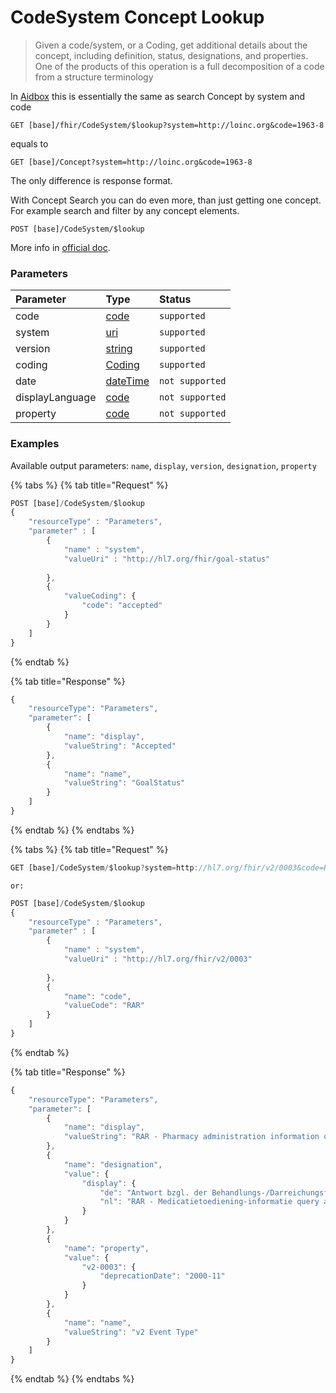 # CodeSystem Concept Lookup

> Given a code/system, or a Coding, get additional details about the concept, including definition, status, designations, and properties. One of the products of this operation is a full decomposition of a code from a structure terminology

In [Aidbox](https://www.health-samurai.io/aidbox) this is essentially the same as search Concept by system and code

```http
GET [base]/fhir/CodeSystem/$lookup?system=http://loinc.org&code=1963-8
```

equals to

```http
GET [base]/Concept?system=http://loinc.org&code=1963-8
```

The only difference is response format.

With Concept Search you can do even more, than just getting one concept. For example search and filter by any concept elements. 

```text
POST [base]/CodeSystem/$lookup
```

More info in [official doc](https://www.hl7.org/fhir/codesystem-operations.html#lookup).

### Parameters

| Parameter | Type | Status |
| :--- | :--- | :--- |
| code | [code](https://www.hl7.org/fhir/datatypes.html#code) | `supported` |
| system | [uri](https://www.hl7.org/fhir/datatypes.html#uri) | `supported` |
| version | [string](https://www.hl7.org/fhir/datatypes.html#string) | `supported` |
| coding | [Coding](https://www.hl7.org/fhir/datatypes.html#Coding) | `supported` |
| date | [dateTime](https://www.hl7.org/fhir/datatypes.html#dateTime) | `not supported` |
| displayLanguage | [code](https://www.hl7.org/fhir/datatypes.html#code) | `not supported` |
| property | [code](https://www.hl7.org/fhir/datatypes.html#code) | `not supported` |

### Examples

Available output parameters: `name`, `display`, `version`, `designation`, `property`

{% tabs %}
{% tab title="Request" %}
```javascript
POST [base]/CodeSystem/$lookup
{
	"resourceType" : "Parameters",  
	"parameter" : [     
		{      
			"name" : "system",      
			"valueUri" : "http://hl7.org/fhir/goal-status"     
			
		},
		{
			"valueCoding": {     		
				"code": "accepted"
			}
		}
	]
}
```
{% endtab %}

{% tab title="Response" %}
```javascript
{
    "resourceType": "Parameters",
    "parameter": [
        {
            "name": "display",
            "valueString": "Accepted"
        },
        {
            "name": "name",
            "valueString": "GoalStatus"
        }
    ]
}
```
{% endtab %}
{% endtabs %}

{% tabs %}
{% tab title="Request" %}
```javascript
GET [base]/CodeSystem/$lookup?system=http://hl7.org/fhir/v2/0003&code=RAR
```

`or:`

```javascript
POST [base]/CodeSystem/$lookup
{
	"resourceType" : "Parameters",  
	"parameter" : [     
		{      
			"name" : "system",      
			"valueUri" : "http://hl7.org/fhir/v2/0003"     
			
		},
		{
			"name": "code",
			"valueCode": "RAR"
		}
	]
}
```
{% endtab %}

{% tab title="Response" %}
```javascript
{
    "resourceType": "Parameters",
    "parameter": [
        {
            "name": "display",
            "valueString": "RAR - Pharmacy administration information query response"
        },
        {
            "name": "designation",
            "value": {
                "display": {
                    "de": "Antwort bzgl. der Behandlungs-/Darreichungsform",
                    "nl": "RAR - Medicatietoediening-informatie query antwoord"
                }
            }
        },
        {
            "name": "property",
            "value": {
                "v2-0003": {
                    "deprecationDate": "2000-11"
                }
            }
        },
        {
            "name": "name",
            "valueString": "v2 Event Type"
        }
    ]
}
```
{% endtab %}
{% endtabs %}

